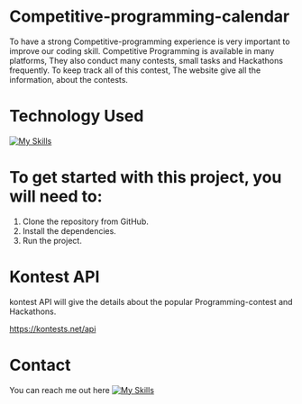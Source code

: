 # Competitive-programming-calendar
To have a strong Competitive-programming experience is very important to improve our coding skill. Competitive Programming is available in many platforms, They also conduct many contests, small tasks and Hackathons frequently. To keep track all of this contest, The website give all the information, about the contests.

# Technology Used
[![My Skills](https://skillicons.dev/icons?i=react)](https://github.com/nivas432002/Competitive-programming-calendar)

# To get started with this project, you will need to:
1. Clone the repository from GitHub.
2. Install the dependencies.
3. Run the project.

# Kontest API

kontest API will give the details about the popular Programming-contest and Hackathons.

https://kontests.net/api

# Contact

You can reach me out here
[![My Skills](https://skillicons.dev/icons?i=linkedin)](https://www.linkedin.com/in/nivas-r-21257a205/)
